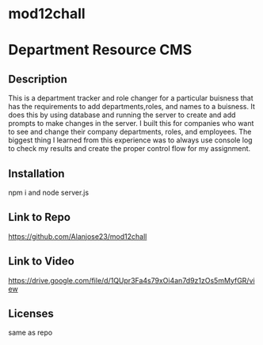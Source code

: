 # mod12chall
# Department Resource CMS

## Description
This is a department tracker and role changer for a particular buisness that has the requirements to add departments,roles, and names to a buisness. It does this by using database and running the server to create and add prompts to make changes in the server. I built this for companies who want to see and change their company departments, roles, and employees. The biggest thing I learned from this experience was to always use console log to check my results and create the proper control flow for my assignment.

## Installation 
npm i and node server.js

## Link to Repo
https://github.com/Alanjose23/mod12chall

## Link to Video
https://drive.google.com/file/d/1QUpr3Fa4s79xOi4an7d9z1zOs5mMyfGR/view

## Licenses
same as repo